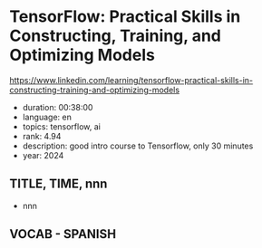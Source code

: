 # TensorFlow: Practical Skills in Constructing, Training, and Optimizing Models

https://www.linkedin.com/learning/tensorflow-practical-skills-in-constructing-training-and-optimizing-models

- duration: 00:38:00
- language: en
- topics: tensorflow, ai
- rank: 4.94
- description: good intro course to Tensorflow, only 30 minutes
- year: 2024

## TITLE, TIME, nnn

- nnn

## VOCAB - SPANISH

```
```
